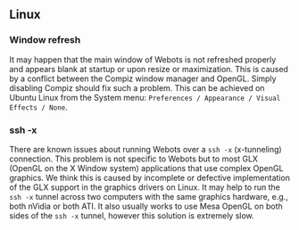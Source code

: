 ## Linux

### Window refresh

It may happen that the main window of Webots is not refreshed properly and
appears blank at startup or upon resize or maximization. This is caused by a
conflict between the Compiz window manager and OpenGL. Simply disabling Compiz
should fix such a problem. This can be achieved on Ubuntu Linux from the System
menu: `Preferences / Appearance / Visual Effects / None`.

### ssh -x

There are known issues about running Webots over a `ssh -x` (x-tunneling)
connection. This problem is not specific to Webots but to most GLX (OpenGL on
the X Window system) applications that use complex OpenGL graphics. We think
this is caused by incomplete or defective implementation of the GLX support in
the graphics drivers on Linux. It may help to run the `ssh -x` tunnel across two
computers with the same graphics hardware, e.g., both nVidia or both ATI. It
also usually works to use Mesa OpenGL on both sides of the `ssh -x` tunnel,
however this solution is extremely slow.

